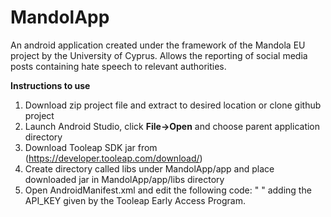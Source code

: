 # MandolApp
An android application created under the framework of the Mandola EU project by the University of Cyprus. Allows the reporting of social media posts containing hate speech to relevant authorities.

**Instructions to use**

1. Download zip project file and extract to desired location or clone github project
1. Launch Android Studio, click **File->Open** and choose parent application directory
1. Download Tooleap SDK jar from (https://developer.tooleap.com/download/)
1. Create directory called libs under MandolApp/app and place downloaded jar in MandolApp/app/libs directory
1. Open AndroidManifest.xml and edit the following code: 
            "<meta-data
            android:name="com.tooleap.sdk.apiKey"
            android:value="API_KEY" /> "
   adding the API_KEY given by the Tooleap Early Access Program.


